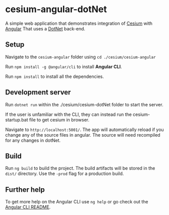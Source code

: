 # cesium-angular-dotNet

A simple web application that demonstrates integration of [Cesium](https://cesiumjs.org/) with [Angular](https://angular.io/)
That uses a [DotNet](https://dotnet.microsoft.com/apps/aspnet) back-end.

## Setup
Navigate to the `cesium-angular` folder using `cd ./cesium/cesium-angular`

Run `npm install -g @angular/cli` to install **Angular CLI**.

Run `npm install` to install all the dependencies.

## Development server

Run `dotnet run` within the ./cesium/cesium-dotNet folder to start the server.

If the user is unfamiliar with the CLI, they can instead run the cesium-startup.bat file to get cesium in browser.

Navigate to `http://localhost:5001/`. The app will automatically reload if you change any of the source files in angular. 
The source will need recompiled for any changes in dotNet. 

## Build

Run `ng build` to build the project. The build artifacts will be stored in the `dist/` directory. Use the `-prod` flag for a production build.

## Further help

To get more help on the Angular CLI use `ng help` or go check out the [Angular CLI README](https://github.com/angular/angular-cli/blob/master/README.md).
